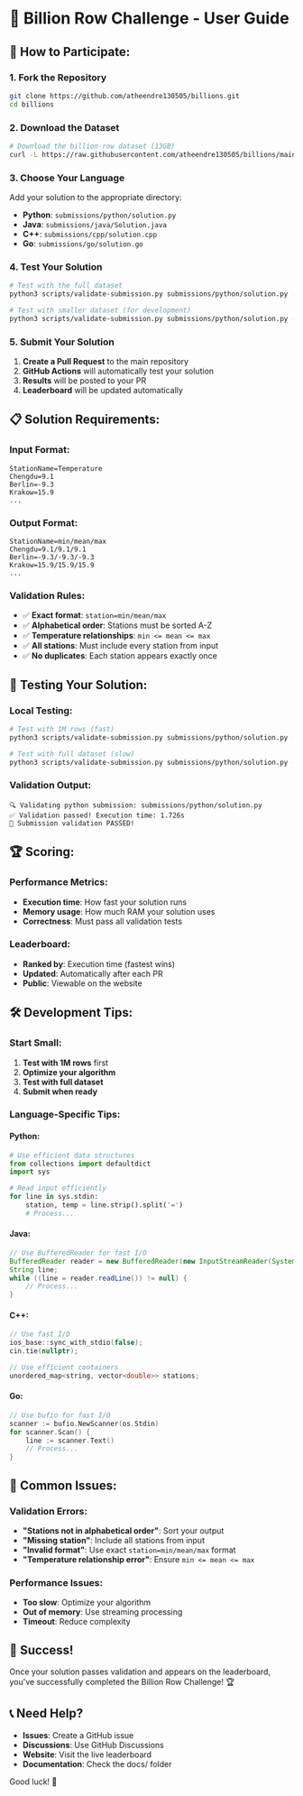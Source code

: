 # 🚀 Billion Row Challenge - User Guide

## 🎯 **How to Participate:**

### **1. Fork the Repository**
```bash
git clone https://github.com/atheendre130505/billions.git
cd billions
```

### **2. Download the Dataset**
```bash
# Download the billion-row dataset (13GB)
curl -L https://raw.githubusercontent.com/atheendre130505/billions/main/download-dataset.sh | bash
```

### **3. Choose Your Language**
Add your solution to the appropriate directory:
- **Python**: `submissions/python/solution.py`
- **Java**: `submissions/java/Solution.java`
- **C++**: `submissions/cpp/solution.cpp`
- **Go**: `submissions/go/solution.go`

### **4. Test Your Solution**
```bash
# Test with the full dataset
python3 scripts/validate-submission.py submissions/python/solution.py --language python --input data/measurements.txt

# Test with smaller dataset (for development)
python3 scripts/validate-submission.py submissions/python/solution.py --language python --input data/measurements_1m.txt
```

### **5. Submit Your Solution**
1. **Create a Pull Request** to the main repository
2. **GitHub Actions** will automatically test your solution
3. **Results** will be posted to your PR
4. **Leaderboard** will be updated automatically

## 📋 **Solution Requirements:**

### **Input Format:**
```
StationName=Temperature
Chengdu=9.1
Berlin=-9.3
Krakow=15.9
...
```

### **Output Format:**
```
StationName=min/mean/max
Chengdu=9.1/9.1/9.1
Berlin=-9.3/-9.3/-9.3
Krakow=15.9/15.9/15.9
...
```

### **Validation Rules:**
- ✅ **Exact format**: `station=min/mean/max`
- ✅ **Alphabetical order**: Stations must be sorted A-Z
- ✅ **Temperature relationships**: `min <= mean <= max`
- ✅ **All stations**: Must include every station from input
- ✅ **No duplicates**: Each station appears exactly once

## 🧪 **Testing Your Solution:**

### **Local Testing:**
```bash
# Test with 1M rows (fast)
python3 scripts/validate-submission.py submissions/python/solution.py --language python --input data/measurements_1m.txt

# Test with full dataset (slow)
python3 scripts/validate-submission.py submissions/python/solution.py --language python --input data/measurements.txt
```

### **Validation Output:**
```
🔍 Validating python submission: submissions/python/solution.py
✅ Validation passed! Execution time: 1.726s
🎉 Submission validation PASSED!
```

## 🏆 **Scoring:**

### **Performance Metrics:**
- **Execution time**: How fast your solution runs
- **Memory usage**: How much RAM your solution uses
- **Correctness**: Must pass all validation tests

### **Leaderboard:**
- **Ranked by**: Execution time (fastest wins)
- **Updated**: Automatically after each PR
- **Public**: Viewable on the website

## 🛠️ **Development Tips:**

### **Start Small:**
1. **Test with 1M rows** first
2. **Optimize your algorithm**
3. **Test with full dataset**
4. **Submit when ready**

### **Language-Specific Tips:**

#### **Python:**
```python
# Use efficient data structures
from collections import defaultdict
import sys

# Read input efficiently
for line in sys.stdin:
    station, temp = line.strip().split('=')
    # Process...
```

#### **Java:**
```java
// Use BufferedReader for fast I/O
BufferedReader reader = new BufferedReader(new InputStreamReader(System.in));
String line;
while ((line = reader.readLine()) != null) {
    // Process...
}
```

#### **C++:**
```cpp
// Use fast I/O
ios_base::sync_with_stdio(false);
cin.tie(nullptr);

// Use efficient containers
unordered_map<string, vector<double>> stations;
```

#### **Go:**
```go
// Use bufio for fast I/O
scanner := bufio.NewScanner(os.Stdin)
for scanner.Scan() {
    line := scanner.Text()
    // Process...
}
```

## 🚨 **Common Issues:**

### **Validation Errors:**
- **"Stations not in alphabetical order"**: Sort your output
- **"Missing station"**: Include all stations from input
- **"Invalid format"**: Use exact `station=min/mean/max` format
- **"Temperature relationship error"**: Ensure `min <= mean <= max`

### **Performance Issues:**
- **Too slow**: Optimize your algorithm
- **Out of memory**: Use streaming processing
- **Timeout**: Reduce complexity

## 🎉 **Success!**

Once your solution passes validation and appears on the leaderboard, you've successfully completed the Billion Row Challenge! 🏆

## 📞 **Need Help?**

- **Issues**: Create a GitHub issue
- **Discussions**: Use GitHub Discussions
- **Website**: Visit the live leaderboard
- **Documentation**: Check the docs/ folder

Good luck! 🚀
